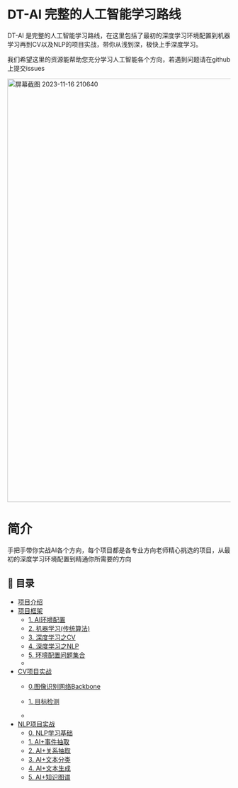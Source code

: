 # DT-AI 完整的人工智能学习路线

DT-AI 是完整的人工智能学习路线，在这里包括了最初的深度学习环境配置到机器学习再到CV以及NLP的项目实战，带你从浅到深，极快上手深度学习。

我们希望这里的资源能帮助您充分学习人工智能各个方向，若遇到问题请在github上提交issues

<img width="957" alt="屏幕截图 2023-11-16 210640" src="https://github.com/buluslee/DT-AI/assets/142234262/8e40333e-c239-40ae-b14b-944d35f693ce">

# 简介

手把手带你实战AI各个方向，每个项目都是各专业方向老师精心挑选的项目，从最初的深度学习环境配置到精通你所需要的方向

## 🚀 目录

- [项目介绍](README.md#项目介绍)
- [项目框架](README.md#项目框架)
    - [1. AI环境配置](README.md#数据准备流程)
    - [2. 机器学习(传统算法)](README.md#模型准备流程)
    - [3. 深度学习之CV](README.md#问答流程)
    - [4. 深度学习之NLP](README.md#问答流程)
    - [5. 环境配置问题集合](README.md#问答流程)
    - 
- [CV项目实战](README.md#比赛项目)
  - [0.图像识别网络Backbone](README.md#FinGLM_all)
  - [1. 目标检测](README.md#馒头科技)

  - 
- [NLP项目实战](README.md#比赛项目)
  - [0. NLP学习基础](README.md#龙盈战队)
  - [1. AI+事件抽取](README.md#FinGLM_all)
  - [2. AI+关系抽取](README.md#馒头科技)
  - [3. AI+文本分类](README.md#南哪都队)
  - [4. AI+文本生成](README.md#Chatglm反卷总局)
  - [5. AI+知识图谱](README.md#nsddd)
